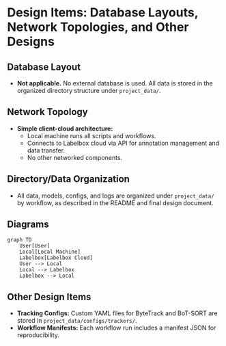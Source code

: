 # Design Items: Database Layouts, Network Topologies, and Other Designs

## Database Layout
- **Not applicable.** No external database is used. All data is stored in the organized directory structure under `project_data/`.

## Network Topology
- **Simple client-cloud architecture:**
  - Local machine runs all scripts and workflows.
  - Connects to Labelbox cloud via API for annotation management and data transfer.
  - No other networked components.

## Directory/Data Organization
- All data, models, configs, and logs are organized under `project_data/` by workflow, as described in the README and final design document.

## Diagrams
```mermaid
graph TD
    User[User]
    Local[Local Machine]
    Labelbox[Labelbox Cloud]
    User --> Local
    Local --> Labelbox
    Labelbox --> Local
```

## Other Design Items
- **Tracking Configs:** Custom YAML files for ByteTrack and BoT-SORT are stored in `project_data/configs/trackers/`.
- **Workflow Manifests:** Each workflow run includes a manifest JSON for reproducibility. 
